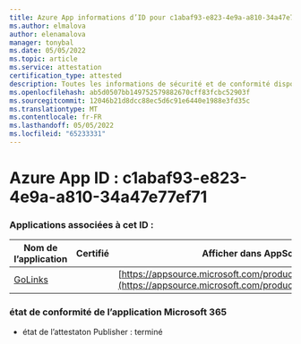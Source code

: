 ```yaml
---
title: Azure App informations d’ID pour c1abaf93-e823-4e9a-a810-34a47e77ef71
ms.author: elmalova
author: elenamalova
manager: tonybal
ms.date: 05/05/2022
ms.topic: article
ms.service: attestation
certification_type: attested
description: Toutes les informations de sécurité et de conformité disponibles pour c1abaf93-e823-4e9a-a810-34a47e77ef71.
ms.openlocfilehash: ab5d0507bb149752579882670cff83fcbc52903f
ms.sourcegitcommit: 12046b21d8dcc88ec5d6c91e6440e1988e3fd35c
ms.translationtype: MT
ms.contentlocale: fr-FR
ms.lasthandoff: 05/05/2022
ms.locfileid: "65233331"
---
```

# <a name="azure-app-id-c1abaf93-e823-4e9a-a810-34a47e77ef71"></a>Azure App ID : c1abaf93-e823-4e9a-a810-34a47e77ef71


### <a name="apps-associated-with-this-id"></a>Applications associées à cet ID :
| **Nom de l’application** | **Certifié** | **Afficher dans AppSource** |
|--------------|---------------|-----------------------|
| [GoLinks](../forward/WA200003853.md) |  | [https://appsource.microsoft.com/product/office/WA200003853](https://appsource.microsoft.com/product/office/WA200003853) |

### <a name="microsoft-365-app-compliance-status"></a>état de conformité de l’application Microsoft 365
- état de l’attestaton Publisher : terminé
